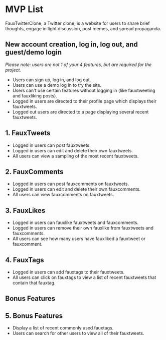 # MVP List

FauxTwitterClone, a Twitter clone, is a website for users to share brief thoughts, engage in light discussion, post memes, and spread propaganda.

## New account creation, log in, log out, and guest/demo login
_Please note: users are not 1 of your 4 features, but are required for the project._

* Users can sign up, log in, and log out.
* Users can use a demo log in to try the site.
* Users can't use certain features without logging in (like fauxtweeting and fauxliking posts).
* Logged in users are directed to their profile page which displays their fauxtweets.
* Logged out users are directed to a page displaying several recent fauxtweets.

## 1. FauxTweets

* Logged in users can post fauxtweets.
* Logged in users can edit and delete their own fauxtweets.
* All users can view a sampling of the most recent fauxtweets.

## 2. FauxComments

* Logged in users can post fauxcomments on fauxtweets.
* Logged in users can edit and delete their own fauxcomments.
* All users can view fauxcomments on fauxtweets.

## 3. FauxLikes

* Logged in users can fauxlike fauxtweets and fauxcomments.
* Logged in users can remove their own fauxlike from fauxtweets and fauxcomments.
* All users can see how many users have fauxliked a fauxtweet or fauxcomment.



## 4. FauxTags

* Logged in users can add fauxtags to their fauxtweets.
* All users can click on fauxtags to view a list of recent fauxtweets that contain that fauxtag.

## Bonus Features

## 5. Bonus Features

* Display a list of recent commonly used fauxtags.
* Users can search for other users to view all of their fauxtweets.

